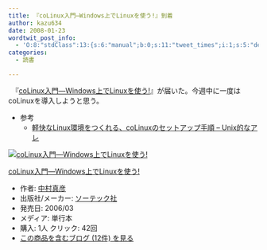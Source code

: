 ```yaml
---
title: 『coLinux入門―Windows上でLinuxを使う!』到着
author: kazu634
date: 2008-01-23
wordtwit_post_info:
  - 'O:8:"stdClass":13:{s:6:"manual";b:0;s:11:"tweet_times";i:1;s:5:"delay";i:0;s:7:"enabled";i:1;s:10:"separation";s:2:"60";s:7:"version";s:3:"3.7";s:14:"tweet_template";b:0;s:6:"status";i:2;s:6:"result";a:0:{}s:13:"tweet_counter";i:2;s:13:"tweet_log_ids";a:1:{i:0;i:3645;}s:9:"hash_tags";a:0:{}s:8:"accounts";a:1:{i:0;s:7:"kazu634";}}'
categories:
  - 読書

---
```

<div class="section">
<p>
    　『<a href="http://d.hatena.ne.jp/asin/4881664875" onclick="__gaTracker('send', 'event', 'outbound-article', 'http://d.hatena.ne.jp/asin/4881664875', 'coLinux入門―Windows上でLinuxを使う!');">coLinux入門―Windows上でLinuxを使う!</a>』が届いた。今週中に一度はcoLinuxを導入しようと思う。
</p>
  
<ul>
<li>
      参考 <ul>
<li>
<a href="http://d.hatena.ne.jp/wadap/20080121/1200922697" onclick="__gaTracker('send', 'event', 'outbound-article', 'http://d.hatena.ne.jp/wadap/20080121/1200922697', '軽快なLinux環境をつくれる、coLinuxのセットアップ手順 &#8211; Unix的なアレ');" target="_blank">軽快なLinux環境をつくれる、coLinuxのセットアップ手順 &#8211; Unix的なアレ</a>
</li>
</ul>
</li>
</ul>
  
<div class="hatena-asin-detail">
<a href="http://www.amazon.co.jp/dp/4881664875/?tag=hatena_st1-22&ascsubtag=d-7ibv" onclick="__gaTracker('send', 'event', 'outbound-article', 'http://www.amazon.co.jp/dp/4881664875/?tag=hatena_st1-22&ascsubtag=d-7ibv', '');"><img src="https://images-na.ssl-images-amazon.com/images/I/516NNAVFW6L._SL160_.jpg" class="hatena-asin-detail-image" alt="coLinux入門―Windows上でLinuxを使う!" title="coLinux入門―Windows上でLinuxを使う!" /></a></p> 
    
<div class="hatena-asin-detail-info">
<p class="hatena-asin-detail-title">
<a href="http://www.amazon.co.jp/dp/4881664875/?tag=hatena_st1-22&ascsubtag=d-7ibv" onclick="__gaTracker('send', 'event', 'outbound-article', 'http://www.amazon.co.jp/dp/4881664875/?tag=hatena_st1-22&ascsubtag=d-7ibv', 'coLinux入門―Windows上でLinuxを使う!');">coLinux入門―Windows上でLinuxを使う!</a>
</p>
      
<ul>
<li>
<span class="hatena-asin-detail-label">作者:</span> <a href="http://d.hatena.ne.jp/keyword/%C3%E6%C2%BC%BF%BF%C9%A7" onclick="__gaTracker('send', 'event', 'outbound-article', 'http://d.hatena.ne.jp/keyword/%C3%E6%C2%BC%BF%BF%C9%A7', '中村真彦');" class="keyword">中村真彦</a>
</li>
<li>
<span class="hatena-asin-detail-label">出版社/メーカー:</span> <a href="http://d.hatena.ne.jp/keyword/%A5%BD%A1%BC%A5%C6%A5%C3%A5%AF%BC%D2" onclick="__gaTracker('send', 'event', 'outbound-article', 'http://d.hatena.ne.jp/keyword/%A5%BD%A1%BC%A5%C6%A5%C3%A5%AF%BC%D2', 'ソーテック社');" class="keyword">ソーテック社</a>
</li>
<li>
<span class="hatena-asin-detail-label">発売日:</span> 2006/03
</li>
<li>
<span class="hatena-asin-detail-label">メディア:</span> 単行本
</li>
<li>
<span class="hatena-asin-detail-label">購入</span>: 1人 <span class="hatena-asin-detail-label">クリック</span>: 42回
</li>
<li>
<a href="http://d.hatena.ne.jp/asin/4881664875" onclick="__gaTracker('send', 'event', 'outbound-article', 'http://d.hatena.ne.jp/asin/4881664875', 'この商品を含むブログ (12件) を見る');" target="_blank">この商品を含むブログ (12件) を見る</a>
</li>
</ul>
</div>
    
<div class="hatena-asin-detail-foot">
</div>
</div>
</div>
